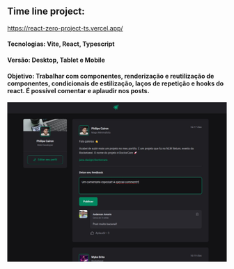 ## Time line project:
https://react-zero-project-ts.vercel.app/
#### Tecnologias: Vite, React, Typescript
#### Versão: Desktop, Tablet e Mobile
#### Objetivo: Trabalhar com componentes, renderização e reutilização de componentes, condicionais de estilização, laços de repetição e hooks do react. É possível comentar e aplaudir nos posts.
![Preview do projeto](/public/preview.jpg)